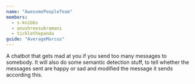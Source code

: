 ```yaml
---
name: "AwesomePeopleTeam"
members: 
  - s-knibbs
  - anushreesubramani
  - ticklethepanda
guide: "AverageMarcus"
---
```


A chatbot that gets mad at you if you send too many messages to somebody. It will also do some semantic detection stuff, to tell whether the messages sent are happy or sad and modified the message it sends according this. 
